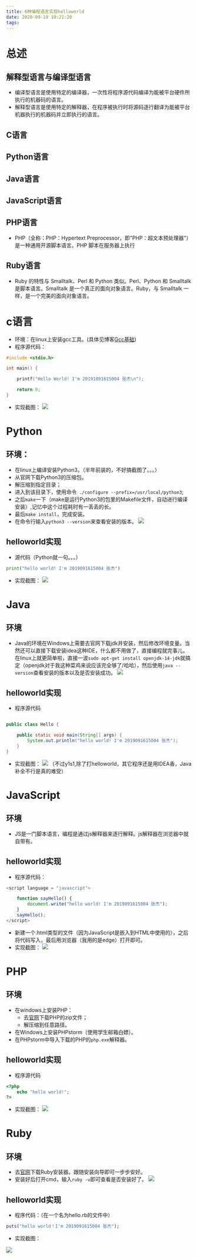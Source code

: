 ```yaml
---
title: 6种编程语言实现helloworld
date: 2020-09-19 10:21:20
tags:
---
```

# 总述

## 解释型语言与编译型语言

* 编译型语言是使用特定的编译器，一次性将程序源代码编译为能被平台硬件所执行的机器码的语言。
* 解释型语言是使用特定的解释器，在程序被执行时将源码逐行翻译为能被平台机器执行的机器码并立即执行的语言。


## C语言

## Python语言

## Java语言

## JavaScript语言

## PHP语言

* PHP（全称：PHP：Hypertext Preprocessor，即"PHP：超文本预处理器"）是一种通用开源脚本语言。PHP 脚本在服务器上执行

## Ruby语言

* Ruby 的特性与 Smalltalk、Perl 和 Python 类似。Perl、Python 和 Smalltalk 是脚本语言。Smalltalk 是一个真正的面向对象语言。Ruby，与 Smalltalk 一样，是一个完美的面向对象语言。


# c语言

* 环境：在linux上安装gcc工具。(具体见博客[Gcc基础](https://z-d-j.github.io/2020/07/28/GCC%E5%9F%BA%E7%A1%80/))
* 程序源代码：
```c
#include <stdio.h>

int main() {

    printf("Hello World! I'm 20191091615004 张杰\n");

    return 0;
}
```
* 实现截图：
![](https://zjpicture.oss-cn-beijing.aliyuncs.com/giteePic/picgo-master/img/20200919104340.jpg)

# Python

## 环境：
* 在linux上编译安装Python3。（半年前装的，不好搞截图了。。。）
* 从官网下载Python3的压缩包。
* 解压缩到指定目录；
* 进入到该目录下，使用命令` ./configure --prefix=/usr/local/python3`;
* 之后`make`一下（make是运行Python3的包里的Makefile文件，自动进行编译安装）,记忆中这个过程耗时有一丢丢的长。
* 最后`make install`，完成安装。
* 在命令行输入`python3 --version`来查看安装的版本。
![](https://zjpicture.oss-cn-beijing.aliyuncs.com/giteePic/picgo-master/img/20200919105429.jpg)

## helloworld实现

* 源代码（Python就一句。。。）
```python
print("hello world! I'm 2019091615004 张杰")
```
* 实现截图：
![](https://zjpicture.oss-cn-beijing.aliyuncs.com/giteePic/picgo-master/img/20200919110141.jpg)

# Java

## 环境

* Java的环境在Windows上需要去官网下载jdk并安装，然后修改环境变量。当然还可以直接下载安装idea这种IDE，什么都不用做了，直接编程就完事儿。在linux上就更简单啦，直接一波`sudo apt-get install openjdk-14-jdk`就搞定（openjdk对于我这种菜鸡来说应该完全够了/哈哈），然后使用`java --version`查看安装的版本以及是否安装成功。
![](https://zjpicture.oss-cn-beijing.aliyuncs.com/giteePic/picgo-master/img/20200919110845.jpg)

## helloworld实现

* 程序源代码
```java

public class Hello {

    public static void main(String[] args) {
        System.out.println("hello world! I'm 2019091615004 张杰");
    }
}
```

* 实现截图：
![](https://zjpicture.oss-cn-beijing.aliyuncs.com/giteePic/picgo-master/img/20200919112209.jpg)
（不过y1s1,除了打helloworld，其它程序还是用IDEA香，Java补全不行是真的难受）

# JavaScript

## 环境

* JS是一门脚本语言，编程是通过js解释器来逐行解释。js解释器在浏览器中就自带有。

## helloworld实现

* 程序源代码：
```javascript
<script language = "javascript">

    function sayHello() {
        document.write("hello world! I'm 2019091615004 张杰");
    }
    sayHello();
</script>
```
* 新建一个.html类型的文件（因为JavaScript是嵌入到HTML中使用的），之后将代码写入，最后用浏览器（我用的是edge）打开即可。
* 实现截图：
![](https://zjpicture.oss-cn-beijing.aliyuncs.com/giteePic/picgo-master/img/20200919130507.jpg)

# PHP

## 环境

* 在windows上安装PHP：
    * 去[官网](http://php.net/downloads.php)下载PHP的zip文件；
    * 解压缩到任意路径。
* 在Windows上安装PHPstorm（使用学生邮箱白嫖）。
* 在PHPstorm中导入下载的PHP的`php.exe`解释器。

## helloworld实现

* 程序源代码
```php
<?php
    echo "hello world!";
?>
```
* 实现截图：
![](https://zjpicture.oss-cn-beijing.aliyuncs.com/giteePic/picgo-master/img/20201001204857.jpg)


# Ruby

## 环境

* 去[官网](https://rubyinstaller.org/downloads/)下载Ruby安装器。跟随安装向导即可一步步安好。
* 安装好后打开cmd，输入`ruby -v`即可查看是否安装好了。
![](https://zjpicture.oss-cn-beijing.aliyuncs.com/giteePic/picgo-master/img/20201001210503.jpg)

## helloworld实现

* 程序代码：（在一个名为hello.rb的文件中）
```ruby
puts("hello world！I'm 2019091615004 张杰");
```
* 实现截图：
      
![](https://zjpicture.oss-cn-beijing.aliyuncs.com/giteePic/picgo-master/img/20201001211814.jpg)



